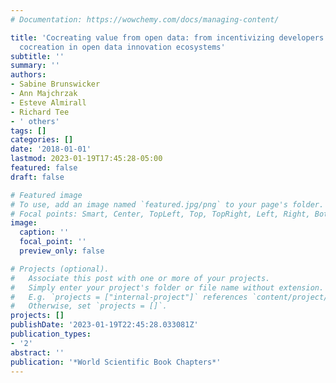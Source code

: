```yaml
---
# Documentation: https://wowchemy.com/docs/managing-content/

title: 'Cocreating value from open data: from incentivizing developers to inducing
  cocreation in open data innovation ecosystems'
subtitle: ''
summary: ''
authors:
- Sabine Brunswicker
- Ann Majchrzak
- Esteve Almirall
- Richard Tee
- ' others'
tags: []
categories: []
date: '2018-01-01'
lastmod: 2023-01-19T17:45:28-05:00
featured: false
draft: false

# Featured image
# To use, add an image named `featured.jpg/png` to your page's folder.
# Focal points: Smart, Center, TopLeft, Top, TopRight, Left, Right, BottomLeft, Bottom, BottomRight.
image:
  caption: ''
  focal_point: ''
  preview_only: false

# Projects (optional).
#   Associate this post with one or more of your projects.
#   Simply enter your project's folder or file name without extension.
#   E.g. `projects = ["internal-project"]` references `content/project/deep-learning/index.md`.
#   Otherwise, set `projects = []`.
projects: []
publishDate: '2023-01-19T22:45:28.033081Z'
publication_types:
- '2'
abstract: ''
publication: '*World Scientific Book Chapters*'
---
```

